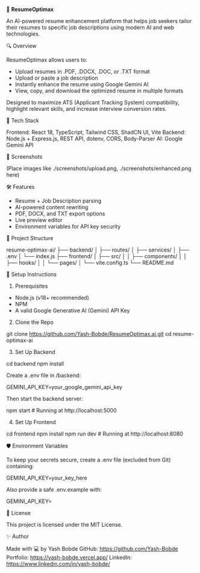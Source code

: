 
💼 **ResumeOptimax**

An AI-powered resume enhancement platform that helps job seekers tailor their resumes to specific job descriptions using modern AI and web technologies.

🔍 Overview

ResumeOptimax allows users to:
- Upload resumes in .PDF, .DOCX, .DOC, or .TXT format
- Upload or paste a job description
- Instantly enhance the resume using Google Gemini AI
- View, copy, and download the optimized resume in multiple formats

Designed to maximize ATS (Applicant Tracking System) compatibility, highlight relevant skills, and increase interview conversion rates.

🚀 Tech Stack

Frontend: React 18, TypeScript, Tailwind CSS, ShadCN UI, Vite
Backend: Node.js + Express.js, REST API, dotenv, CORS, Body-Parser
AI: Google Gemini API

📸 Screenshots

(Place images like ./screenshots/upload.png, ./screenshots/enhanced.png here)

🛠 Features

- Resume + Job Description parsing
- AI-powered content rewriting
- PDF, DOCX, and TXT export options
- Live preview editor
- Environment variables for API key security

📂 Project Structure

resume-optimax-ai/
├── backend/
│   ├── routes/
│   ├── services/
│   ├── .env
│   └── index.js
├── frontend/
│   ├── src/
│   │   ├── components/
│   │   ├── hooks/
│   │   └── pages/
│   └── vite.config.ts
└── README.md

🔧 Setup Instructions

1. Prerequisites

- Node.js (v18+ recommended)
- NPM
- A valid Google Generative AI (Gemini) API Key

2. Clone the Repo

git clone https://github.com/Yash-Bobde/ResumeOptimax.ai.git
cd resume-optimax-ai

3. Set Up Backend

cd backend
npm install

Create a .env file in /backend:

GEMINI_API_KEY=your_google_gemini_api_key

Then start the backend server:

npm start  # Running at http://localhost:5000

4. Set Up Frontend

cd frontend
npm install
npm run dev  # Running at http://localhost:8080

🛡️ Environment Variables

To keep your secrets secure, create a .env file (excluded from Git) containing:

GEMINI_API_KEY=your_key_here

Also provide a safe .env.example with:

GEMINI_API_KEY=

📄 License

This project is licensed under the MIT License.

✨ Author

Made with 💻 by Yash Bobde
GitHub: https://github.com/Yash-Bobde
Portfolio: https://yash-bobde.vercel.app/
LinkedIn: https://www.linkedin.com/in/yash-bobde/
